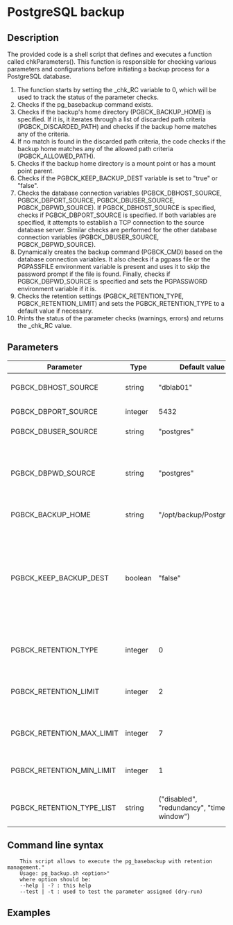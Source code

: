 # PostgreSQL backup

## Description

The provided code is a shell script that defines and executes a function called chkParameters(). This function is responsible for checking various parameters and configurations before initiating a backup process for a PostgreSQL database.

1. The function starts by setting the _chk_RC variable to 0, which will be used to track the status of the parameter checks.
3. Checks if the pg_basebackup command exists.
4. Checks if the backup's home directory (PGBCK_BACKUP_HOME) is specified. If it is, it iterates through a list of discarded path criteria (PGBCK_DISCARDED_PATH) and checks if the backup home matches any of the criteria.
5. If no match is found in the discarded path criteria, the code checks if the backup home matches any of the allowed path criteria (PGBCK_ALLOWED_PATH).
6. Checks if the backup home directory is a mount point or has a mount point parent.
7. Checks if the PGBCK_KEEP_BACKUP_DEST variable is set to "true" or "false".
8. Checks the database connection variables (PGBCK_DBHOST_SOURCE, PGBCK_DBPORT_SOURCE, PGBCK_DBUSER_SOURCE, PGBCK_DBPWD_SOURCE). If PGBCK_DBHOST_SOURCE is specified, checks if PGBCK_DBPORT_SOURCE is specified. If both variables are specified, it attempts to establish a TCP connection to the source database server. Similar checks are performed for the other database connection variables (PGBCK_DBUSER_SOURCE, PGBCK_DBPWD_SOURCE).
9. Dynamically creates the backup command (PGBCK_CMD) based on the database connection variables. It also checks if a pgpass file or the PGPASSFILE environment variable is present and uses it to skip the password prompt if the file is found. Finally, checks if PGBCK_DBPWD_SOURCE is specified and sets the PGPASSWORD environment variable if it is.
10. Checks the retention settings (PGBCK_RETENTION_TYPE, PGBCK_RETENTION_LIMIT) and sets the PGBCK_RETENTION_TYPE to a default value if necessary.
11. Prints the status of the parameter checks (warnings, errors) and returns the _chk_RC value.

## Parameters

|Parameter|Type|Default value|Description|
|--|--|--|--|
|PGBCK_DBHOST_SOURCE|string|"dblab01"|Hostname of the secondary node for the database connection|
|PGBCK_DBPORT_SOURCE|integer|5432|Port number for the database connection|
|PGBCK_DBUSER_SOURCE|string|"postgres"|Username for the database connection|
|PGBCK_DBPWD_SOURCE|string|"postgres"|Password for the database connection. If a pgpass file or the PGPASSFILE environment variable is declared, this variable will be ignored|
|PGBCK_BACKUP_HOME|string|"/opt/backup/PostgreSQL"|Root path of the backup(s) and log(s)|
|PGBCK_KEEP_BACKUP_DEST|boolean|"false"|If true, the script checks if the PGBCK_BACKUP_DEST exists. If it exists, the current backup (and log) will be renamed, and a new backup will be created. If false, the script will overwrite the backup destination and log, deleting them before|
|PGBCK_RETENTION_TYPE|integer|0|Selects the retention type. 0: disabled, 1: redundancy, 2: time-window|
|PGBCK_RETENTION_LIMIT|integer|2|Indicates the number of backups to retain for redundancy or the time window for retaining backups|
|PGBCK_RETENTION_MAX_LIMIT|integer|7|Maximum limit for redundancy, indicating the number of backups to retain|
|PGBCK_RETENTION_MIN_LIMIT|integer|1|Minimum limit for redundancy, indicating the number of backups to retain|
|PGBCK_RETENTION_TYPE_LIST|string|("disabled", "redundancy", "time-window")|Array listing the methods used for the retention check: disabled|

## Command line syntax

```text
    This script allows to execute the pg_basebackup with retention management."
    Usage: pg_backup.sh <option>"
    where option should be:
    --help | -? : this help
    --test | -t : used to test the parameter assigned (dry-run)
```

## Examples
